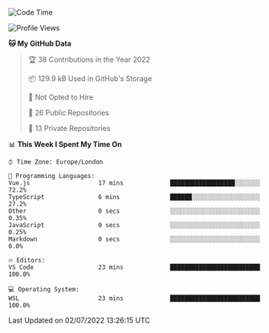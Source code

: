 <!--START_SECTION:waka-->
![Code Time](http://img.shields.io/badge/Code%20Time-219%20hrs%207%20mins-blue)

![Profile Views](http://img.shields.io/badge/Profile%20Views-0-blue)

**🐱 My GitHub Data** 

> 🏆 38 Contributions in the Year 2022
 > 
> 📦 129.9 kB Used in GitHub's Storage 
 > 
> 🚫 Not Opted to Hire
 > 
> 📜 26 Public Repositories 
 > 
> 🔑 13 Private Repositories  
 > 
📊 **This Week I Spent My Time On** 

```text
⌚︎ Time Zone: Europe/London

💬 Programming Languages: 
Vue.js                   17 mins             ██████████████████░░░░░░░   72.2% 
TypeScript               6 mins              ██████░░░░░░░░░░░░░░░░░░░   27.2% 
Other                    0 secs              ░░░░░░░░░░░░░░░░░░░░░░░░░   0.35% 
JavaScript               0 secs              ░░░░░░░░░░░░░░░░░░░░░░░░░   0.25% 
Markdown                 0 secs              ░░░░░░░░░░░░░░░░░░░░░░░░░   0.0%

🔥 Editors: 
VS Code                  23 mins             █████████████████████████   100.0%

💻 Operating System: 
WSL                      23 mins             █████████████████████████   100.0%

```


 Last Updated on 02/07/2022 13:26:15 UTC
<!--END_SECTION:waka-->